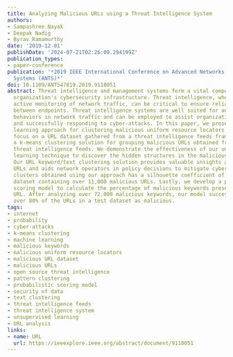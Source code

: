 ```yaml
---
title: Analyzing Malicious URLs using a Threat Intelligence System
authors:
- Sampashree Nayak
- Deepak Nadig
- Byrav Ramamurthy
date: '2019-12-01'
publishDate: '2024-07-21T02:26:09.294199Z'
publication_types:
- paper-conference
publication: '*2019 IEEE International Conference on Advanced Networks and Telecommunications
  Systems (ANTS)*'
doi: 10.1109/ANTS47819.2019.9118051
abstract: Threat intelligence and management systems form a vital component of an
  organization's cybersecurity infrastructure. Threat intelligence, when used with
  active monitoring of network traffic, can be critical to ensure reliable data communication
  between endpoints. Threat intelligence systems are well suited for analyzing anomalous
  behaviors in network traffic and can be employed to assist organizations in identifying
  and successfully responding to cyber-attacks. In this paper, we present a machine
  learning approach for clustering malicious uniform resource locators (URLs). We
  focus on a URL dataset gathered from a threat intelligence feeds framework. We implement
  a k-means clustering solution for grouping malicious URLs obtained from open source
  threat intelligence feeds. We demonstrate the effectiveness of our unsupervised
  learning technique to discover the hidden structures in the malicious URL dataset.
  Our URL keyword/text clustering solution provides valuable insights about the malicious
  URLs and aids network operators in policy decisions to mitigate cyber-attacks. The
  clusters obtained using our approach has a silhouette coefficient of 0.383 for a
  dataset containing over 11,000 malicious URLs. Lastly, we develop a probabilistic
  scoring model to calculate the percentage of malicious keywords present in a given
  URL. After analyzing over 72,000 malicious keywords, our model successfully identifies
  over 80% of the URLs in a test dataset as malicious.
tags:
- internet
- probability
- cyber-attacks
- k-means clustering
- machine learning
- malicious keywords
- malicious uniform resource locators
- malicious URL dataset
- malicious URLs
- open source threat intelligence
- pattern clustering
- probabilistic scoring model
- security of data
- text clustering
- threat intelligence feeds
- threat intelligence system
- unsupervised learning
- URL analysis
links:
- name: URL
  url: https://ieeexplore.ieee.org/abstract/document/9118051
---
```

